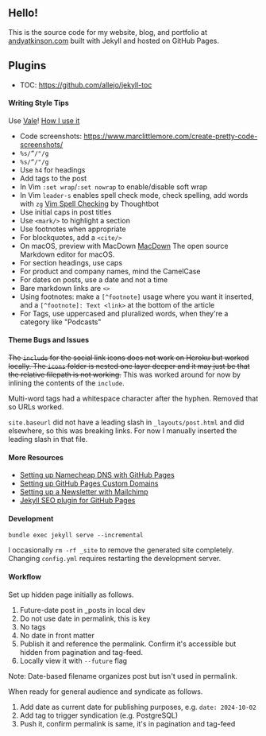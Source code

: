 ## Hello!
This is the source code for my website, blog, and portfolio at [andyatkinson.com](https://andyatkinson.com) built with Jekyll and hosted on GitHub Pages.

## Plugins
- TOC: <https://github.com/allejo/jekyll-toc>

#### Writing Style Tips
Use [Vale](https://vale.sh)! [How I use it](/blog/2023/05/26/better-writing-vale)

- Code screenshots: <https://www.marclittlemore.com/create-pretty-code-screenshots/>
- `%s/”/"/g`
- `%s/“/"/g`
- Use `h4` for headings
- Add tags to the post
- In Vim `:set wrap`/`:set nowrap` to enable/disable soft wrap
- In Vim `leader-s` enables spell check mode, check spelling, add words with `zg` [Vim Spell Checking](https://thoughtbot.com/blog/vim-spell-checking) by Thoughtbot
- Use initial caps in post titles
- Use `<mark/>` to highlight a section
- Use footnotes when appropriate
- For blockquotes, add a `<cite/>`
- On macOS, preview with MacDown [MacDown](https://macdown.uranusjr.com/) The open source Markdown editor for macOS.
- For section headings, use caps
- For product and company names, mind the CamelCase
- For dates on posts, use a date and not a time
- Bare markdown links are `<>`
- Using footnotes: make a `[^footnote]` usage where you want it inserted, and a `[^footnote]: Text <link>` at the bottom of the article
- For Tags, use uppercased and pluralized words, when they're a category like "Podcasts"

#### Theme Bugs and Issues
~~The `include` for the social link icons does not work on Heroku but worked locally. The `icons` folder is nested one layer deeper and it may just be that the relative filepath is not working.~~
This was worked around for now by inlining the contents of the `include`.

Multi-word tags had a whitespace character after the hyphen. Removed that so URLs worked.

`site.baseurl` did not have a leading slash in `_layouts/post.html` and did elsewhere, so this was breaking links. For now I manually inserted the leading slash in that file.

#### More Resources
 * [Setting up Namecheap DNS with GitHub Pages](https://www.namecheap.com/support/knowledgebase/article.aspx/9645/2208/how-do-i-link-my-domain-to-github-pages)
 * [Setting up GitHub Pages Custom Domains](https://github.blog/2018-05-01-github-pages-custom-domains-https/)
 * [Setting up a Newsletter with Mailchimp](https://mailchimp.com/help/share-your-blog-posts-with-mailchimp/)
 * [Jekyll SEO plugin for GitHub Pages](https://help.github.com/en/articles/search-engine-optimization-for-github-pages)

#### Development

    bundle exec jekyll serve --incremental

I occasionally `rm -rf _site` to remove the generated site completely. Changing `config.yml` requires restarting the development server.

#### Workflow
Set up hidden page initially as follows.

1. Future-date post in _posts in local dev
1. Do not use date in permalink, this is key
1. No tags
1. No date in front matter
1. Publish it and reference the permalink. Confirm it's accessible but hidden from pagination and tag-feed.
1. Locally view it with `--future` flag

Note: Date-based filename organizes post but isn't used in permalink.

When ready for general audience and syndicate as follows.

1. Add date as current date for publishing purposes, e.g. `date: 2024-10-02`
1. Add tag to trigger syndication (e.g. PostgreSQL)
1. Push it, confirm permalink is same, it's in pagination and tag-feed

